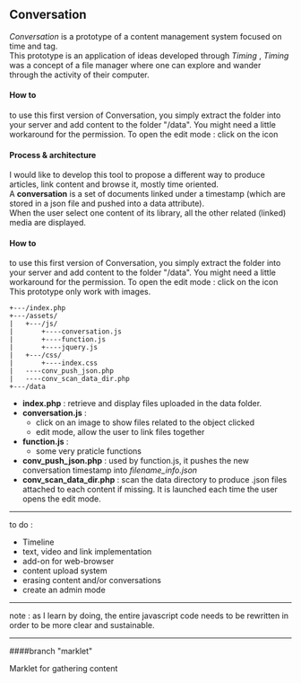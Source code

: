 ## Conversation

_Conversation_ is a prototype of a content management system focused on time and tag.  
This prototype is an application of ideas developed through  _Timing_ , _Timing_ was a concept of a file manager where one can explore and wander through the activity of their computer.


#### How to

to use this first version of Conversation, you simply extract the folder into your server and add content to the folder "/data". You might need a little workaround for the permission.
To open the edit mode : click on the icon

#### Process & architecture

I would like to develop this tool to propose a different way to produce articles, link content and browse it, mostly time oriented.  
A **conversation** is a set of documents linked under a timestamp (which are stored in a json file and pushed into a data attribute).    
When the user select one content of its library, all the other related (linked) media are displayed. 

#### How to

to use this first version of Conversation, you simply extract the folder into your server and add content to the folder "/data". You might need a little workaround for the permission.
To open the edit mode : click on the icon   
This prototype only work with images.  


```
+---/index.php
+---/assets/
|   +---/js/	
|		+----conversation.js
|		+----function.js
|		+----jquery.js
|   +---/css/
|		+----index.css
|   ----conv_push_json.php   
|   ----conv_scan_data_dir.php
+---/data
```

* **index.php** : retrieve and display files uploaded in the data folder.
* **conversation.js** :
  * click on an image to show files related to the object clicked
  * edit mode, allow the user to link files together
* **function.js** :  
  * some very praticle functions
* **conv_push_json.php** : used by function.js, it pushes the new conversation timestamp into *filename_info.json*
* **conv_scan_data_dir.php** : scan the data directory to produce .json files attached to each content if missing. It is launched each time the user opens the edit mode.

---


to do :

* Timeline
* text, video and link implementation
* add-on for web-browser
* content upload system
* erasing content and/or conversations
* create an admin mode

---
note : as I learn by doing, the entire javascript code needs to be rewritten in order to be more clear and sustainable.

---


####branch "marklet"  

Marklet for gathering content

